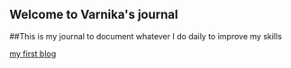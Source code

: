 ## Welcome to Varnika's journal 

##This is my journal to document whatever I do daily to improve my skills


[my first blog](/blog.html) 

